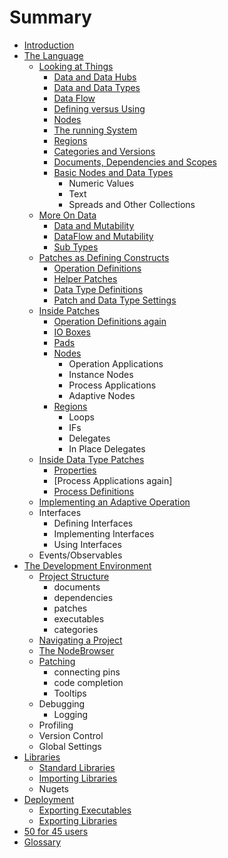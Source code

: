 # Summary

* [Introduction](README.md)
* [The Language](language.md)
   * [Looking at Things](lookingAtThings.md)
       * [Data and Data Hubs](dataHubs.md)
       * [Data and Data Types](data.md)
       * [Data Flow](dataflow.md)
       * [Defining versus Using](defAndUse.md)
       * [Nodes](lookingAtNodes.md)
       * [The running System](defaultRuntime.md)
       * [Regions](regions.md)
       * [Categories and Versions](catAndVers.md)
       * [Documents, Dependencies and Scopes](docAndscope.md)
       * [Basic Nodes and Data Types](basictypes.md)
           * Numeric Values
           * Text
           * Spreads and Other Collections
   * [More On Data](data2.md)
       * [Data and Mutability](mut.md)
       * [DataFlow and Mutability](mut2.md)
       * [Sub Types](subtypes.md)
   * [Patches as Defining Constructs](patchDef.md)
       * [Operation Definitions](operationDef.md)
       * [Helper Patches](helperPatches.md)
       * [Data Type Definitions](dataTypeDef.md)
       * [Patch and Data Type Settings](PatchSettings.md)
   * [Inside Patches](patches.md)
       * [Operation Definitions again](operationDefs2.md)
       * [IO Boxes](constants.md)
       * [Pads](pads.md)
       * [Nodes](nodes.md)
           * Operation Applications
           * Instance Nodes
           * Process Applications
           * Adaptive Nodes
       * [Regions](regions.md)
           * Loops
           * IFs
           * Delegates
           * In Place Delegates
   * [Inside Data Type Patches](insideDataType.md)
       * [Properties](properties.md)
       * [Process Applications again]
       * [Process Definitions](processes.md)
   * [Implementing an Adaptive Operation](implAdaptive.md)
   * Interfaces
       * Defining Interfaces
       * Implementing Interfaces
       * Using Interfaces
   * Events/Observables
* [The Development Environment](gui.md)
   * [Project Structure](project_structure.md)
       * documents
       * dependencies
       * patches
       * executables
       * categories
   * [Navigating a Project](navigating_a_project.md)
   * [The NodeBrowser](the_nodebrowser.md)
   * [Patching](patching.md)
       * connecting pins
       * code completion
       * Tooltips
   * Debugging
       * Logging
   * Profiling
   * Version Control
   * Global Settings
* [Libraries](libraries.md)
   * [Standard Libraries](standard_libraries.md)
   * [Importing Libraries](importing_libraries.md)
   * Nugets
* [Deployment](deployment.md)
   * [Exporting Executables](exporting_executables.md)
   * [Exporting Libraries](exporting_libraries.md)
* [50 for 45 users](50_for_45_users.md)
* [Glossary](GLOSSARY.md)

